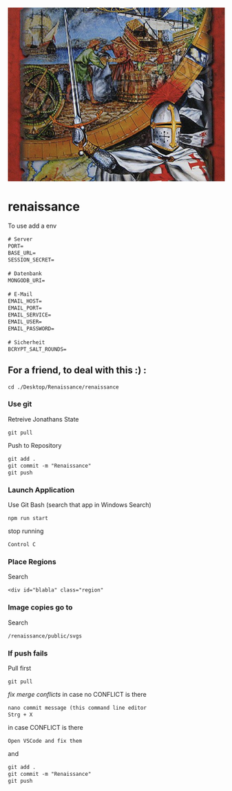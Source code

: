 ![Renaissance Image](https://raw.githubusercontent.com/Ebejay95/renaissance/main/public/img/login-screen.png)

# renaissance

To use add a env
```
# Server
PORT=
BASE_URL=
SESSION_SECRET=

# Datenbank
MONGODB_URI=

# E-Mail
EMAIL_HOST=
EMAIL_PORT=
EMAIL_SERVICE=
EMAIL_USER=
EMAIL_PASSWORD=

# Sicherheit
BCRYPT_SALT_ROUNDS=
```


## For a friend, to deal with this :) :


```
cd ./Desktop/Renaissance/renaissance
```

### Use git
Retreive Jonathans State
```
git pull 
```

Push to Repository
```
git add .
git commit -m "Renaissance"
git push 
```

### Launch Application
Use Git Bash (search that app in Windows Search)
```
npm run start
```
stop running
```
Control C
```

### Place Regions
Search
```
<div id="blabla" class="region" 
```
### Image copies go to 
Search
```
/renaissance/public/svgs
```
### If push fails
Pull first
```
git pull
```
*fix merge conflicts*
in case no CONFLICT is there
```
nano commit message (this command line editor
Strg + X
```
in case CONFLICT is there
```
Open VSCode and fix them
```
 and
```
git add .
git commit -m "Renaissance"
git push 
```
